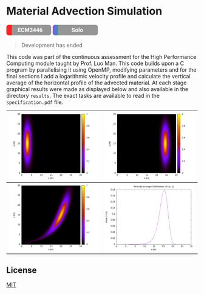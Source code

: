 # Material Advection Simulation

<img src="rmimg/ECM3446.svg" height="28"> <img src="rmimg/Solo.svg" height="28">

> Development has ended

This code was part of the continuous assessment for the High Performance Computing module taught by Prof. Luo Man. This code builds upon a C program by parallelising it using OpenMP, modifying parameters and for the final sections I add a logarithmic velocity profile and calculate the vertical average of the horizontal profile of the advected material. At each stage graphical results were made as displayed below and also available in the directory `results`. The exact tasks are available to read in the `specification.pdf` file.

| ![2.2 Initial](results/Q2.2_initial.png) | ![2.2 Final](results/Q2.2_final.png) |
|--------------------------------|--------------------------------|
| ![2.3](results/Q2.3_final.png)| ![2.4](results/Q2.4_average.png) |

## License

[MIT](https://choosealicense.com/licenses/mit/)
